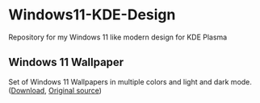 
# Windows11-KDE-Design
Repository for my Windows 11 like modern design for KDE Plasma

## Windows 11 Wallpaper
Set of Windows 11 Wallpapers in multiple colors and light and dark mode. ([Download](https://github.com/Cameo007/Windows11-KDE-Design/tree/main/Windows%2011%20Wallpapers%20-%20All%20colors), [Original source](https://www.reddit.com/r/Windows11/comments/ochvir/windows_11_default_wallpaper_in_all_colors_light/))
